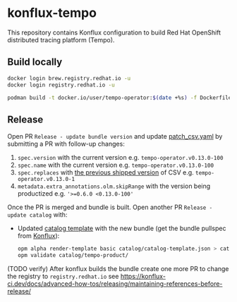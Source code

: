 # konflux-tempo

This repository contains Konflux configuration to build Red Hat OpenShift distributed tracing platform (Tempo).

## Build locally

```bash
docker login brew.registry.redhat.io -u
docker login registry.redhat.io -u

podman build -t docker.io/user/tempo-operator:$(date +%s) -f Dockerfile.operator
```

## Release

Open PR `Release - update bundle version` and update [patch_csv.yaml](./bundle-patch/patch_csv.yaml) by submitting a PR with follow-up changes:
1. `spec.version` with the current version e.g. `tempo-operator.v0.13.0-100`
1. `spec.name` with the current version e.g. `tempo-operator.v0.13.0-100`
1. `spec.replaces` with [the previous shipped version](https://catalog.redhat.com/software/containers/rhosdt/opentelemetry-operator-bundle/615618406feffc5384e84400) of CSV e.g. `tempo-operator.v0.13.0-1`
1. `metadata.extra_annotations.olm.skipRange` with the version being productized e.g. `'>=0.6.0 <0.13.0-100'`

Once the PR is merged and bundle is built. Open another PR `Release - update catalog` with:
* Updated [catalog template](./catalog/catalog-template.json) with the new bundle (get the bundle pullspec from [Konflux](https://console.redhat.com/application-pipeline/workspaces/rhosdt/applications/otel/components/tempo-bundle)):
   ```bash
   opm alpha render-template basic catalog/catalog-template.json > catalog/tempo-product/catalog.json && \
   opm validate catalog/tempo-product/ 
   ```

(TODO verify) After konflux builds the bundle create one more PR to change the registry to `registry.redhat.io` see https://konflux-ci.dev/docs/advanced-how-tos/releasing/maintaining-references-before-release/
